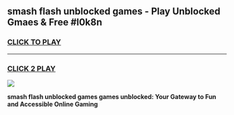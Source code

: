 
## smash flash unblocked games - Play Unblocked Gmaes & Free #l0k8n
<h3>
<a href="https://news.freeplayer.one?title=smash_flash_unblocked_games&ref=26F">CLICK TO PLAY</a></h3>
<hr>

<h3>
<a href="https://news.freeplayer.one?title=smash_flash_unblocked_games&ref=26F">CLICK 2 PLAY</a>
  
</h3>

<a href="https://news.freeplayer.one?title=smash_flash_unblocked_games&ref=26F/"><img src="https://clearcache.store/games.png"></a>


**smash flash unblocked games games unblocked: Your Gateway to Fun and Accessible Online Gaming**
